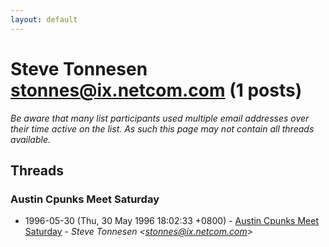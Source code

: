 ```yaml
---
layout: default
---
```


# Steve Tonnesen <stonnes@ix.netcom.com> (1 posts)

_Be aware that many list participants used multiple email addresses over their time active on the list. As such this page may not contain all threads available._

## Threads

### Austin Cpunks Meet Saturday
+ 1996-05-30 (Thu, 30 May 1996 18:02:33 +0800) - [Austin Cpunks Meet Saturday](/archive/1996/05/2e714f912e157259676cc01974a9a900b917ea01573160e5dbc3f0039f8b7d7c) - _Steve Tonnesen \<stonnes@ix.netcom.com\>_

